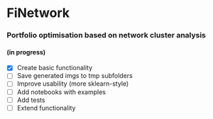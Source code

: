 # FiNetwork
### Portfolio optimisation based on network cluster analysis
#### (in progress)
- [x] Create basic functionality 
- [ ] Save generated imgs to tmp subfolders
- [ ] Improve usability (more sklearn-style)
- [ ] Add notebooks with examples
- [ ] Add tests
- [ ] Extend functionality
